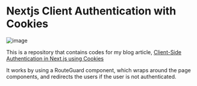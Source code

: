 # Nextjs Client Authentication with Cookies

![image](https://github.com/HohShenYien/nextjs-client-authentication/assets/55322546/978af2c0-046a-4bfb-9fe8-48b4d3da83a3)

This is a repository that contains codes for my blog article, [Client-Side Authentication in Next.js using Cookies](https://blogs.shenyien.cyou/client-side-authentication-in-nextjs-using-cookies)

It works by using a RouteGuard component, which wraps around the page components, and redirects the users if the user is not authenticated.
